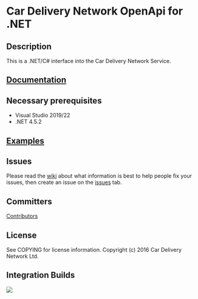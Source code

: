 Car Delivery Network OpenApi for .NET
===

Description
---
This is a .NET/C# interface into the Car Delivery Network Service.

[Documentation](http://docs.cardeliverynetwork.com)
---

Necessary prerequisites
---
* Visual Studio 2019/22
* .NET 4.5.2 

[Examples](https://github.com/cardeliverynetwork/openapi.net/wiki/Code-Examples)
---

Issues
---
Please read the [wiki](https://github.com/cardeliverynetwork/openapi.net/wiki) about what information is best to help people fix your issues, then create an issue on the [issues](https://github.com/cardeliverynetwork/csharp-apiclient/issues) tab.

Committers
---
[Contributors](https://github.com/cardeliverynetwork/openapi.net/contributors)

License
---
See COPYING for license information. Copyright (c) 2016 Car Delivery Network Ltd.

Integration Builds
---
<a href="http://build1.cardeliverynetwork.com:8080/viewType.html?buildTypeId=cdnopen_openapinet&guest=1">
<img src="http://build1.cardeliverynetwork.com:8080/app/rest/builds/buildType:cdnopen_openapinet/statusIcon"/>
</a>
